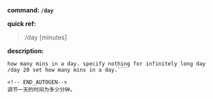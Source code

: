 <!-- BEGIN_AUTOGEN: do NOT edit in this block -->

**command: `/day`**

**quick ref:**
> /day [minutes]

**description:**

```
how many mins in a day. specify nothing for infinitely long day
/day 20 set how many mins in a day.```

<!-- END_AUTOGEN-->
调节一天的时间为多少分钟。